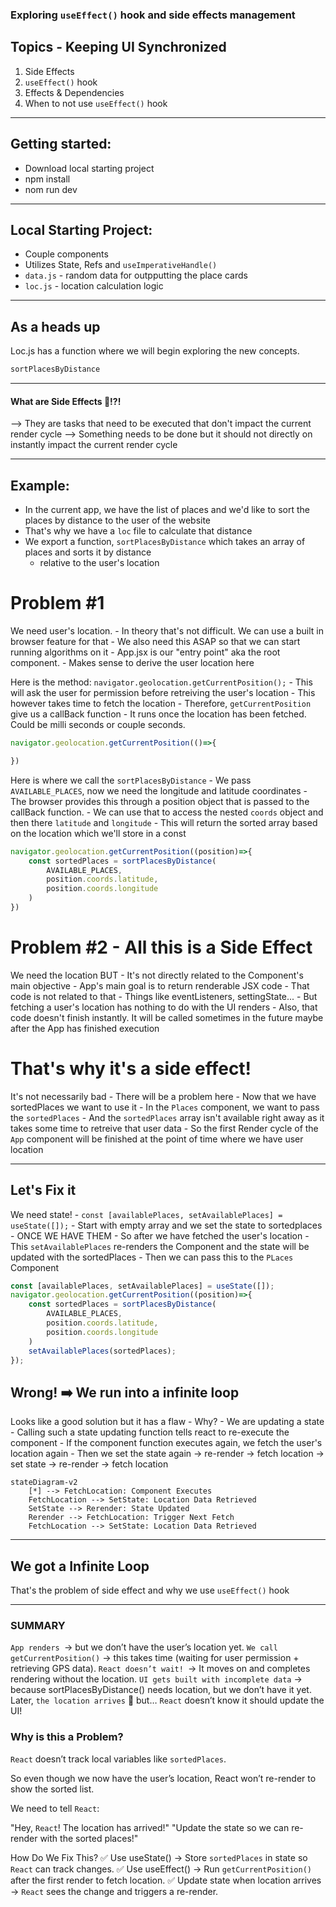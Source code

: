 ### Exploring `useEffect()` hook and side effects management 

## Topics - Keeping UI Synchronized
1. Side Effects 
2. `useEffect()` hook
3. Effects & Dependencies 
4. When to not use `useEffect()` hook

---

## Getting started: 
- Download local starting project 
- npm install 
- nom run dev 

---

## Local Starting Project: 
- Couple components 
- Utilizes State, Refs and `useImperativeHandle()`
- `data.js` - random data for outpputting the place cards 
- `loc.js` - location calculation logic

---

## As a heads up
Loc.js has a function where we will begin exploring the new concepts. 
```js
sortPlacesByDistance
```
--- 

#### What are Side Effects 🤔!?!
--> They are tasks that need to be executed that don't impact the current render cycle 
--> Something needs to be done but it should not directly on instantly impact the current render cycle

---

## Example: 
- In the current app, we have the list of places and we'd like to sort the places by distance to the user of the website 
- That's why we have a `loc` file to calculate that distance 
- We export a function, `sortPlacesByDistance` which takes an array of places and sorts it by distance
    - relative to the user's location 

# Problem #1
We need user's location. 
    - In theory that's not difficult. We can use a built in browser feature for that 
    - We also need this ASAP so that we can start running algorithms on it 
    - App.jsx is our "entry point" aka the root component. 
    - Makes sense to derive the user location here 

Here is the method: `navigator.geolocation.getCurrentPosition();`
    - This will ask the user for permission before retreiving the user's location 
    - This however takes time to fetch the location 
    - Therefore, `getCurrentPosition` give us a callBack function 
    - It runs once the location has been fetched. Could be milli seconds or couple seconds. 

```jsx
navigator.geolocation.getCurrentPosition(()=>{

})
```

Here is where we call the `sortPlacesByDistance`
    - We pass `AVAILABLE_PLACES`, now we need the longitude and latitude coordinates
    - The browser provides this through a position object that is passed to the callBack function.
    - We can use that to access the nested `coords` object and then there `latitude` and `longitude`
    - This will return the sorted array based on the location which we'll store in a const

```jsx
navigator.geolocation.getCurrentPosition((position)=>{
    const sortedPlaces = sortPlacesByDistance(
        AVAILABLE_PLACES,
        position.coords.latitude, 
        position.coords.longitude
    )
})
```
# Problem #2 - All this is a Side Effect 
We need the location BUT 
    - It's not directly related to the Component's main objective 
    - App's main goal is to return renderable JSX code 
    - That code is not related to that 
    - Things like eventListeners, settingState...
        - But fetching a user's location has nothing to do with the UI renders 
        - Also, that code doesn't finish instantly. It will be called sometimes in the future maybe after the App has finished execution 

# That's why it's a side effect!
It's not necessarily bad 
    - There will be a problem here 
    - Now that we have sortedPlaces we want to use it 
    - In the `Places` component, we want to pass the `sortedPlaces` 
    - And the `sortedPlaces` array isn't available right away as it takes some time to retreive that user data 
    - So the first Render cycle of the `App` component will be finished at the point of time where we have user location

---

## Let's Fix it
We need state!
    - `const [availablePlaces, setAvailablePlaces] = useState([]);`
    - Start with empty array and we set the state to sortedplaces 
        - ONCE WE HAVE THEM 
    - So after we have fetched the user's location 
    - This `setAvailablePlaces` re-renders the Component and the state will be updated with the sortedPlaces 
    - Then we can pass this to the `PLaces` Component 

```jsx
const [availablePlaces, setAvailablePlaces] = useState([]);
navigator.geolocation.getCurrentPosition((position)=>{
    const sortedPlaces = sortPlacesByDistance(
        AVAILABLE_PLACES,
        position.coords.latitude, 
        position.coords.longitude
    )
    setAvailablePlaces(sortedPlaces);
});
```
 ## Wrong! ➡️ We run into a infinite loop 
Looks like a good solution but it has a flaw 
    - Why? 
        - We are updating a state 
        - Calling such a state updating function tells react to re-execute the component 
        - If the component function executes again, we fetch the user's location again 
        - Then we set the state again
            -> re-render -> fetch location -> set state -> re-render -> fetch location

```mermaid
stateDiagram-v2
    [*] --> FetchLocation: Component Executes
    FetchLocation --> SetState: Location Data Retrieved
    SetState --> Rerender: State Updated
    Rerender --> FetchLocation: Trigger Next Fetch
    FetchLocation --> SetState: Location Data Retrieved
```


---

## We got a Infinite Loop 
That's the problem of side effect and why we use `useEffect()` hook

---

### SUMMARY

`App renders `→ but we don’t have the user’s location yet.
`We call getCurrentPosition()` → this takes time (waiting for user permission + retrieving GPS data).
`React doesn’t wait! `→ It moves on and completes rendering without the location.
`UI gets built with incomplete data` → because sortPlacesByDistance() needs location, but we don’t have it yet.
Later, `the location arrives` 🎉 but… `React` doesn’t know it should update the UI!

### Why is this a Problem?
`React` doesn’t track local variables like `sortedPlaces`.

So even though we now have the user’s location, React won’t re-render to show the sorted list.

We need to tell `React`:

"Hey, `React`! The location has arrived!"
"Update the state so we can re-render with the sorted places!"

How Do We Fix This?
✅ Use useState() → Store `sortedPlaces` in state so `React` can track changes.
✅ Use useEffect() → Run `getCurrentPosition()` after the first render to fetch location.
✅ Update state when location arrives → `React` sees the change and triggers a re-render.
    
